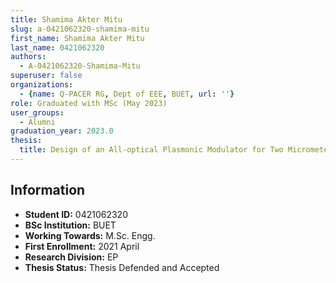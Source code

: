 ```yaml
---
title: Shamima Akter Mitu
slug: a-0421062320-shamima-mitu
first_name: Shamima Akter Mitu
last_name: 0421062320
authors:
  - A-0421062320-Shamima-Mitu
superuser: false
organizations:
  - {name: Q-PACER RG, Dept of EEE, BUET, url: ''}
role: Graduated with MSc (May 2023)
user_groups:
  - Alumni
graduation_year: 2023.0
thesis:
  title: Design of an All-optical Plasmonic Modulator for Two Micrometer Waveband
---
```


## Information
* **Student ID:** 0421062320
* **BSc Institution:** BUET
* **Working Towards:** M.Sc. Engg.
* **First Enrollment:** 2021 April
* **Research Division:** EP
* **Thesis Status:** Thesis Defended and Accepted
